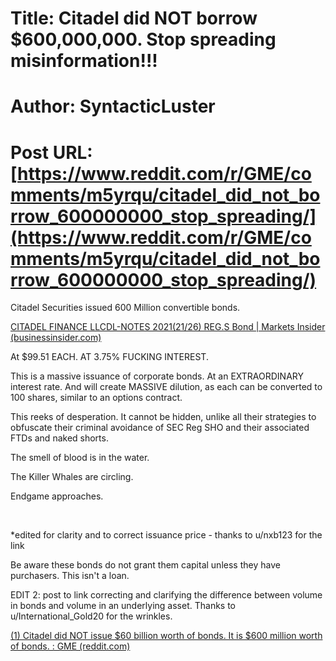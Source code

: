 # Title: Citadel did NOT borrow $600,000,000. Stop spreading misinformation!!!
# Author: SyntacticLuster
# Post URL: [https://www.reddit.com/r/GME/comments/m5yrqu/citadel_did_not_borrow_600000000_stop_spreading/](https://www.reddit.com/r/GME/comments/m5yrqu/citadel_did_not_borrow_600000000_stop_spreading/)


Citadel Securities issued 600 Million convertible bonds.

[CITADEL FINANCE LLCDL-NOTES 2021(21/26) REG.S Bond | Markets Insider (businessinsider.com)](https://markets.businessinsider.com/bonds/citadel_finance_llcdl-notes_202121-26_regs-bond-2026-usu1718raa69)

At $99.51 EACH. AT 3.75% FUCKING INTEREST.

This is a massive issuance of corporate bonds. At an EXTRAORDINARY interest rate. And will create MASSIVE dilution, as each can be converted to 100 shares, similar to an options contract.

This reeks of desperation. It cannot be hidden, unlike all their strategies to obfuscate their criminal avoidance of SEC Reg SHO and their associated FTDs and naked shorts.

The smell of blood is in the water.

The Killer Whales are circling.

Endgame approaches.

&#x200B;

\*edited for clarity and to correct issuance price - thanks to u/nxb123 for the link

Be aware these bonds do not grant them capital unless they have purchasers. This isn't a loan.

EDIT 2: post to link correcting and clarifying the difference between volume in bonds and volume in an underlying asset. Thanks to u/International_Gold20 for the wrinkles.

 [(1) Citadel did NOT issue $60 billion worth of bonds. It is $600 million worth of bonds. : GME (reddit.com)](https://www.reddit.com/r/GME/comments/m5zt6n/citadel_did_not_issue_60_billion_worth_of_bonds/?utm_source=share&utm_medium=ios_app&utm_name=iossmf) 